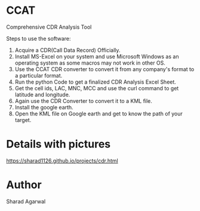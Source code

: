# CCAT
Comprehensive CDR Analysis Tool

Steps to use the software:

1. Acquire a CDR(Call Data Record) Officially.
2. Install MS-Excel on your system and use Microsoft Windows as an operating system as some macros may not work in other OS.
3. Use the CCAT CDR converter to convert it from any company's format to a particular format.
4. Run the python Code to get a finalized CDR Analysis Excel Sheet.
5. Get the cell ids, LAC, MNC, MCC and use the curl command to get latitude and longitude.
6. Again use the CDR Converter to convert it to a KML file.
7. Install the google earth.
8. Open the KML file on Google earth and get to know the path of your target.

# Details with pictures

https://sharad1126.github.io/projects/cdr.html

# Author
Sharad Agarwal
